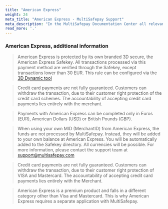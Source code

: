 ```yaml
---
title: "American Express"
weight: 24
meta_title: "American Express - MultiSafepay Support"
meta_description: "In the MultiSafepay Documentation Center all relevant information regarding our Plugins and API. As well as Support pages for Payment Method, Tools and General Questions. You can also find the contact details of our Support Team and Integration Team."
read_more: '.'
---
```

### American Express, additional information 
> American Express is protected by its own branded 3D secure, the American Express Safekey. All transactions processed via this payment method are verified through the Safekey, except transactions lower than 30 EUR. This rule can be configured via the [3D Dynamic tool](/tools/server2server/3d-dynamics/)

> Credit card payments are not fully guaranteed. Customers can withdraw the transaction, due to their customer right protection of the credit card schemes. The accountability​ of accepting credit card payments lies entirely with the merchant.

> Payments with American Express can be completed only in Euros (EUR), American Dollars (USD) or British Pounds (GBP).

> When using your own MID (MerchantID) from American Express, the funds are not processed by MultiSafepay. Instead, they will be added to your own balance at American Express. You will be automatically added to the Safekey directory. All currencies will be possible. For more information, please contact the support team at <support@multisafepay.com>

> Credit card payments are not fully guaranteed. Customers can withdraw the transaction, due to their customer right protection of VISA and Mastercard. The accountability​ of accepting credit card payments lies entirely with the Merchant. 

> American Express is a premium product and falls in a different category other than Visa and Mastercard. This is why American Express requires a separate application with MultiSafepay.
